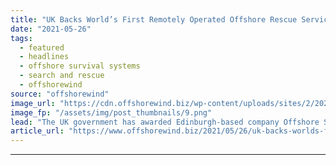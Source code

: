 ```yaml
---
title: "UK Backs World’s First Remotely Operated Offshore Rescue Service"
date: "2021-05-26"
tags: 
  - featured
  - headlines
  - offshore survival systems
  - search and rescue
  - offshorewind
source: "offshorewind"
image_url: "https://cdn.offshorewind.biz/wp-content/uploads/sites/2/2021/05/26151003/Offshore-Survival-Systems.png"
image_fp: "/assets/img/post_thumbnails/9.png"
lead: "The UK government has awarded Edinburgh-based company Offshore Survival Systems with funding to develop"
article_url: "https://www.offshorewind.biz/2021/05/26/uk-backs-worlds-first-remotely-operated-offshore-rescue-service/"
---
```


---
